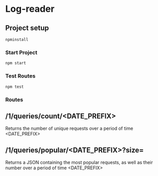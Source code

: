# Log-reader

## Project setup
```
npminstall
```

### Start Project
```
npm start
```

### Test Routes
```
npm test
```

### Routes

## /1/queries/count/<DATE_PREFIX>

Returns the number of unique requests over a period of time <DATE_PREFIX>

## /1/queries/popular/<DATE_PREFIX>?size=<SIZE>

Returns a JSON containing the most popular <SIZE> requests, as well as their number over a period of time <DATE_PREFIX>
